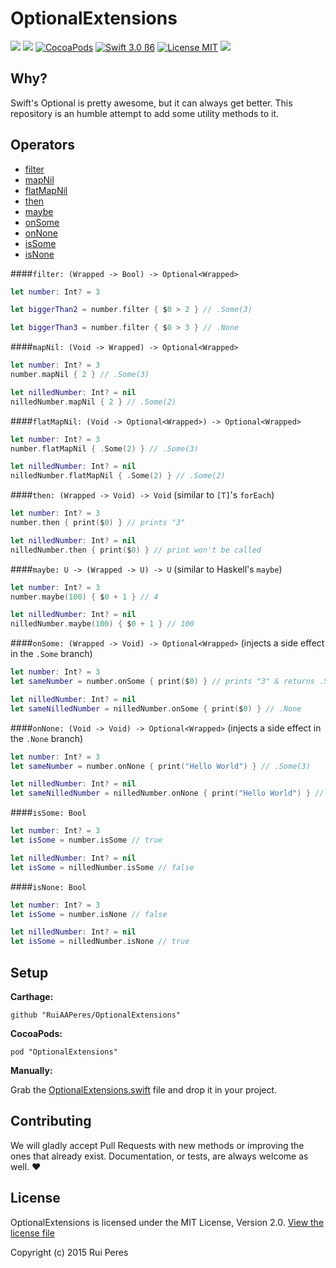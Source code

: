 # OptionalExtensions

<a href="https://travis-ci.org/RuiAAPeres/OptionalExtensions"><img src="https://travis-ci.org/RuiAAPeres/OptionalExtensions.svg?branch=master"></a>
<a href="https://github.com/Carthage/Carthage"><img src="https://img.shields.io/badge/Carthage-compatible-4BC51D.svg?style=flat"></a>
[![CocoaPods](https://img.shields.io/cocoapods/v/OptionalExtensions.svg)](https://cocoapods.org/)
[![Swift 3.0 ß6](https://img.shields.io/badge/Swift-3.0-orange.svg?style=flat)](https://developer.apple.com/swift/)
[![License MIT](https://img.shields.io/badge/License-MIT-lightgrey.svg?style=flat)](https://opensource.org/licenses/MIT)
![](https://camo.githubusercontent.com/410f44c161ebf367eacb1fcce9121e336e211bc6/68747470733a2f2f696d672e736869656c64732e696f2f62616467652f506c6174666f726d2d696f732532302537432532306f737825323025374325323077617463686f7325323025374325323074766f732d6c69676874677265792e7376673f7374796c653d666c6174)

Why?
----

Swift's Optional is pretty awesome, but it can always get better. This repository is an humble attempt to add some utility methods to it.

Operators
--------

* [filter](https://github.com/RuiAAPeres/OptionalExtensions#filter-wrapped---bool---optionalwrapped)
* [mapNil](https://github.com/RuiAAPeres/OptionalExtensions#mapNil-void---wrapped---optionalwrapped)
* [flatMapNil](https://github.com/RuiAAPeres/OptionalExtensions#flatMapNil-void---optionalwrapped---optionalwrapped)
* [then](https://github.com/RuiAAPeres/OptionalExtensions#then-wrapped---void---void-similar-to-ts-foreach)
* [maybe](https://github.com/RuiAAPeres/OptionalExtensions#maybe-u---wrapped---u---u-similar-to-haskells-maybe)
* [onSome](https://github.com/RuiAAPeres/OptionalExtensions#onsome-wrapped---void---optionalwrapped-injects-a-side-effect-in-the-some-branch)
* [onNone](https://github.com/RuiAAPeres/OptionalExtensions#onnone-void---void---optionalwrapped-injects-a-side-effect-in-the-none-branch)
* [isSome](https://github.com/RuiAAPeres/OptionalExtensions#issome-bool)
* [isNone](https://github.com/RuiAAPeres/OptionalExtensions#isnone-bool)

####`filter: (Wrapped -> Bool) -> Optional<Wrapped>`

```swift
let number: Int? = 3

let biggerThan2 = number.filter { $0 > 2 } // .Some(3)

let biggerThan3 = number.filter { $0 > 3 } // .None
```

####`mapNil: (Void -> Wrapped) -> Optional<Wrapped>`

```swift
let number: Int? = 3
number.mapNil { 2 } // .Some(3)

let nilledNumber: Int? = nil
nilledNumber.mapNil { 2 } // .Some(2)
```

####`flatMapNil: (Void -> Optional<Wrapped>) -> Optional<Wrapped>`

```swift
let number: Int? = 3
number.flatMapNil { .Some(2) } // .Some(3)

let nilledNumber: Int? = nil
nilledNumber.flatMapNil { .Some(2) } // .Some(2)
```

####`then: (Wrapped -> Void) -> Void` (similar to `[T]`'s `forEach`)

```swift
let number: Int? = 3
number.then { print($0) } // prints "3"

let nilledNumber: Int? = nil
nilledNumber.then { print($0) } // print won't be called
```

####`maybe: U -> (Wrapped -> U) -> U` (similar to Haskell's `maybe`)

```swift
let number: Int? = 3
number.maybe(100) { $0 + 1 } // 4

let nilledNumber: Int? = nil
nilledNumber.maybe(100) { $0 + 1 } // 100
```

####`onSome: (Wrapped -> Void) -> Optional<Wrapped>` (injects a side effect in the `.Some` branch)

```swift
let number: Int? = 3
let sameNumber = number.onSome { print($0) } // prints "3" & returns .Some(3)

let nilledNumber: Int? = nil
let sameNilledNumber = nilledNumber.onSome { print($0) } // .None
```

####`onNone: (Void -> Void) -> Optional<Wrapped>` (injects a side effect in the `.None` branch)

```swift
let number: Int? = 3
let sameNumber = number.onNone { print("Hello World") } // .Some(3)

let nilledNumber: Int? = nil
let sameNilledNumber = nilledNumber.onNone { print("Hello World") } // prints "Hello World" & returns .None
```

####`isSome: Bool`

```swift
let number: Int? = 3
let isSome = number.isSome // true

let nilledNumber: Int? = nil
let isSome = nilledNumber.isSome // false
```

####`isNone: Bool`

```swift
let number: Int? = 3
let isSome = number.isNone // false

let nilledNumber: Int? = nil
let isSome = nilledNumber.isNone // true
```

Setup
-----

**Carthage:**

```
github "RuiAAPeres/OptionalExtensions"
```

**CocoaPods:**

```
pod "OptionalExtensions"
```

**Manually:**

Grab the [OptionalExtensions.swift](https://github.com/RuiAAPeres/OptionalExtensions/blob/master/OptionalExtensions/Source/OptionalExtensions.swift) file and drop it in your project. 


Contributing
-----------

We will gladly accept Pull Requests with new methods or improving the ones that already exist. Documentation, or tests, are always welcome as well. ❤️

License
-------

OptionalExtensions is licensed under the MIT License, Version 2.0. [View the license file](LICENSE)

Copyright (c) 2015 Rui Peres
